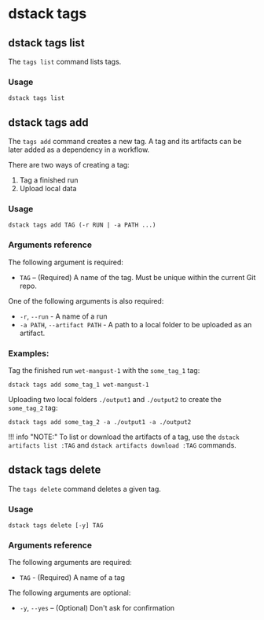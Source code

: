 # dstack tags

## dstack tags list

The `tags list` command lists tags.

### Usage

```shell
dstack tags list
```

## dstack tags add

The `tags add` command creates a new tag. A tag and its artifacts can be later added as a dependency in a workflow.

There are two ways of creating a tag:

1. Tag a finished run 
2. Upload local data

### Usage

```shell
dstack tags add TAG (-r RUN | -a PATH ...)
```

### Arguments reference

The following argument is required:

- `TAG` – (Required) A name of the tag. Must be unique within the current Git repo.

One of the following arguments is also required:

- `-r`, `--run` - A name of a run
- `-a PATH`, `--artifact PATH` - A path to a local folder to be uploaded as an artifact.

### Examples:

Tag the finished run `wet-mangust-1` with the `some_tag_1` tag:

```shell
dstack tags add some_tag_1 wet-mangust-1
```

Uploading two local folders `./output1` and `./output2` to create the `some_tag_2` tag:

```shell
dstack tags add some_tag_2 -a ./output1 -a ./output2
```

!!! info "NOTE:"
    To list or download the artifacts of a tag, use the `dstack artifacts list :TAG` and 
    `dstack artifacts download :TAG` commands.

## dstack tags delete

The `tags delete` command deletes a given tag.

### Usage

```shell
dstack tags delete [-y] TAG
```

### Arguments reference

The following arguments are required:

- `TAG` - (Required) A name of a tag

The following arguments are optional:

-  `-y`, `--yes` – (Optional) Don't ask for confirmation 